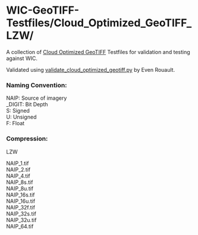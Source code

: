 # WIC-GeoTIFF-Testfiles/Cloud_Optimized_GeoTIFF_LZW/
 A collection of [Cloud Optimized GeoTIFF](https://github.com/cogeotiff/cog-spec/blob/master/spec.md) Testfiles for validation and testing against WIC.
 
 Validated using [validate_cloud_optimized_geotiff.py](https://github.com/rouault/cog_validator) by Even Rouault.
 
### Naming Convention:  
 NAIP: Source of imagery  
 _DIGIT: Bit Depth  
 S: Signed  
 U: Unsigned  
 F: Float  

### Compression:
  LZW

NAIP_1.tif  
NAIP_2.tif  
NAIP_4.tif  
NAIP_8s.tif  
NAIP_8u.tif  
NAIP_16s.tif  
NAIP_16u.tif  
NAIP_32f.tif  
NAIP_32s.tif  
NAIP_32u.tif  
NAIP_64.tif
